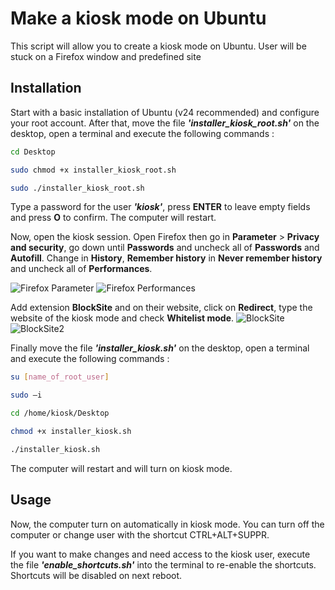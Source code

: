 # Make a kiosk mode on Ubuntu

This script will allow you to create a kiosk mode on Ubuntu. User will be stuck on a Firefox window and predefined site

## Installation

Start with a basic installation of Ubuntu (v24 recommended) and configure your root account. After that, move the file ***'installer_kiosk_root.sh'*** on the desktop, open a terminal and execute the following commands :

```bash
cd Desktop

sudo chmod +x installer_kiosk_root.sh

sudo ./installer_kiosk_root.sh 
```
Type a password for the user ***'kiosk'***, press **ENTER** to leave empty fields and press **O** to confirm. The computer will restart.

Now, open the kiosk session. Open Firefox then go in **Parameter** > **Privacy and security**, go down until **Passwords** and uncheck all of **Passwords** and **Autofill**. Change in **History**, **Remember history** in **Never remember history** and uncheck all of **Performances**.

![Firefox Parameter](https://github.com/cbureau-gpsea/kiosk_ubuntu/blob/main/img/Capture%20d'%C3%A9cran%202024-10-11%20110119.png)
![Firefox Performances](https://github.com/cbureau-gpsea/kiosk_ubuntu/blob/main/img/Capture%20d'%C3%A9cran%202024-10-25%20170500.png)

Add extension **BlockSite** and on their website, click on **Redirect**, type the website of the kiosk mode and check **Whitelist mode**.
![BlockSite](https://github.com/cbureau-gpsea/kiosk_ubuntu/blob/main/img/Capture%20d'%C3%A9cran%202024-09-27%20085707.png)
![BlockSite2](https://github.com/cbureau-gpsea/kiosk_ubuntu/blob/main/img/Capture%20d'%C3%A9cran%202024-09-27%20090004.png)

Finally move the file ***'installer_kiosk.sh'*** on the desktop, open a terminal and execute the following commands :

```bash
su [name_of_root_user]

sudo –i

cd /home/kiosk/Desktop

chmod +x installer_kiosk.sh

./installer_kiosk.sh 
```

The computer will restart and will turn on kiosk mode. 

## Usage

Now, the computer turn on automatically in kiosk mode. You can turn off the computer or change user with the shortcut CTRL+ALT+SUPPR.

If you want to make changes and need access to the kiosk user, execute the file ***'enable_shortcuts.sh'*** into the terminal to re-enable the shortcuts. Shortcuts will be disabled on next reboot.
